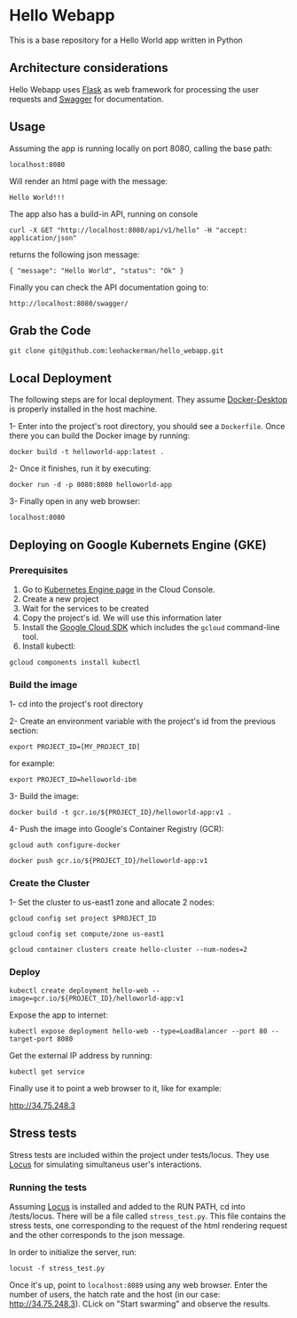 # Hello Webapp

 This is a base repository for a Hello World app written in Python
 
 ## Architecture considerations
 
 Hello Webapp uses <a href="https://flask.palletsprojects.com/en/1.1.x/">Flask</a> as web framework for processing the user requests and <a href="https://swagger.io">Swagger</a> for documentation. 
 
 
 ## Usage
 Assuming the app is running locally on port 8080, calling the base path:
 
 ``localhost:8080``

Will render an html page with the message:
 
 ``Hello World!!!``

The app also has a build-in API, running on console

``curl -X GET "http://localhost:8080/api/v1/hello" -H "accept: application/json"`` 

returns the following json message:

``{
  "message": "Hello World",
  "status": "Ok"
}``

Finally you can check the API documentation going to:

``http://localhost:8080/swagger/``

## Grab the Code

``git clone git@github.com:leohackerman/hello_webapp.git``



## Local Deployment

The following steps are for local deployment. They assume <a href="https://www.docker.com/products/docker-desktop">Docker-Desktop</a> is properly installed in the host machine.

1- Enter into the project's root directory, you should see a ``Dockerfile``. Once there you can build the Docker image by running:

``docker build -t helloworld-app:latest .``

2- Once it finishes, run it by executing:

``docker run -d -p 8080:8080 helloworld-app``

3- Finally open in any web browser:

``localhost:8080``


## Deploying on Google Kubernets Engine (GKE)

### Prerequisites 


1. Go to <a href="https://console.cloud.google.com/projectselector/kubernetes?_ga=2.111477644.908556101.1591892160-740957431.1591418134">Kubernetes Engine page</a> in the Cloud Console.
2. Create a new project
3. Wait for the services to be created
4. Copy the project's id. We will use this information later
5. Install the <a href="https://cloud.google.com/sdk/docs/quickstarts">Google Cloud SDK</a> which includes the ``gcloud`` command-line tool.
6. Install kubectl: 

``gcloud components install kubectl``

### Build the image

1- cd into the project's root directory

2- Create an environment variable with the project's id from the previous section:

``export PROJECT_ID=[MY_PROJECT_ID]``

for example:

``export PROJECT_ID=helloworld-ibm``

3- Build the image:

``docker build -t gcr.io/${PROJECT_ID}/helloworld-app:v1 .``

4- Push the image into Google's Container Registry (GCR):

``gcloud auth configure-docker``

``docker push gcr.io/${PROJECT_ID}/helloworld-app:v1``

### Create the Cluster

1- Set the cluster to us-east1 zone and allocate 2 nodes:

``gcloud config set project $PROJECT_ID``

``gcloud config set compute/zone us-east1``

``gcloud container clusters create hello-cluster --num-nodes=2``

### Deploy

``kubectl create deployment hello-web --image=gcr.io/${PROJECT_ID}/helloworld-app:v1``

Expose the app to internet:

``kubectl expose deployment hello-web --type=LoadBalancer --port 80 --target-port 8080``

Get the external IP address by running:

``kubectl get service``

Finally use it to point a web browser to it, like for example:

<a href="http://34.75.248.3">http://34.75.248.3</a>

## Stress tests

Stress tests are included within the project under tests/locus. They use <a href="https://locust.io/">Locus</a> for  simulating simultaneus user's interactions.

### Running the tests

Assuming  <a href="https://locust.io/">Locus</a> is installed and added to the RUN PATH, cd into /tests/locus. 
There will be a file called ``stress_test.py``. This file contains the stress tests, one corresponding to the request of the html rendering request and the other corresponds to the json message.

In order to initialize the server, run:

``locust -f stress_test.py``

Once it's up, point to  ``localhost:8089`` using any web browser. Enter the number of users, the hatch rate and the host (in our case: http://34.75.248.3). CLick on "Start swarming" and observe the results.












 









